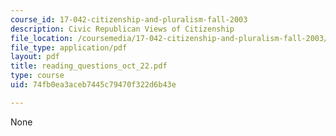```yaml
---
course_id: 17-042-citizenship-and-pluralism-fall-2003
description: Civic Republican Views of Citizenship
file_location: /coursemedia/17-042-citizenship-and-pluralism-fall-2003/74fb0ea3aceb7445c79470f322d6b43e_reading_questions_oct_22.pdf
file_type: application/pdf
layout: pdf
title: reading_questions_oct_22.pdf
type: course
uid: 74fb0ea3aceb7445c79470f322d6b43e

---
```

None
